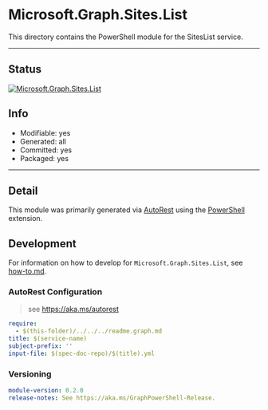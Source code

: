 <!-- region Generated -->
# Microsoft.Graph.Sites.List
This directory contains the PowerShell module for the SitesList service.

---
## Status
[![Microsoft.Graph.Sites.List](https://img.shields.io/powershellgallery/v/Microsoft.Graph.Sites.List.svg?style=flat-square&label=Microsoft.Graph.Sites.List "Microsoft.Graph.Sites.List")](https://www.powershellgallery.com/packages/Microsoft.Graph.Sites.List/)

## Info
- Modifiable: yes
- Generated: all
- Committed: yes
- Packaged: yes

---
## Detail
This module was primarily generated via [AutoRest](https://github.com/Azure/autorest) using the [PowerShell](https://github.com/Azure/autorest.powershell) extension.

## Development
For information on how to develop for `Microsoft.Graph.Sites.List`, see [how-to.md](how-to.md).
<!-- endregion -->

### AutoRest Configuration

> see https://aka.ms/autorest

``` yaml
require:
  - $(this-folder)/../../../readme.graph.md
title: $(service-name)
subject-prefix: ''
input-file: $(spec-doc-repo)/$(title).yml
```
### Versioning

``` yaml
module-version: 0.2.0
release-notes: See https://aka.ms/GraphPowerShell-Release.
```
